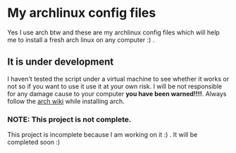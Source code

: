 # My archlinux config files
Yes I use arch btw and these are my archlinux config files which will help me to install a fresh arch linux on any computer :) .
## It is under development
I haven't tested the script under a virtual machine to see whether it works or not so if you want to use it use it at your own risk. I will be not responsible for any damage cause to your computer **you have been warned!!!!**.
Always follow the [arch wiki](https://wiki.archlinux.org) while installing arch. 

### NOTE: This project is not complete. 
This project is incomplete because I am working on it :) . It will be completed soon :)
